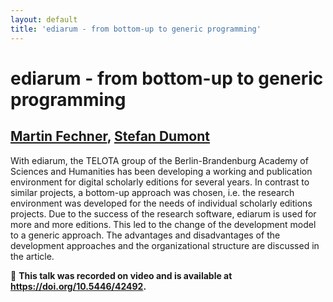 ```yaml
---
layout: default
title: 'ediarum - from bottom-up to generic programming'
---
```


# ediarum - from bottom-up to generic programming

## [Martin Fechner](../../speaker/J7DMYT/), [Stefan Dumont](../../speaker/X3KTPD/)

With ediarum, the TELOTA group of the Berlin-Brandenburg Academy of Sciences and Humanities has been developing a working and publication environment for digital scholarly editions for several years. In contrast to similar projects, a bottom-up approach was chosen, i.e. the research environment was developed for the needs of individual scholarly editions projects. Due to the success of the research software, ediarum is used for more and more editions. This led to the change of the development model to a generic approach. The advantages and disadvantages of the development approaches and the organizational structure are discussed in the article.

🎥 **This talk was recorded on video and is available at <https://doi.org/10.5446/42492>.**
